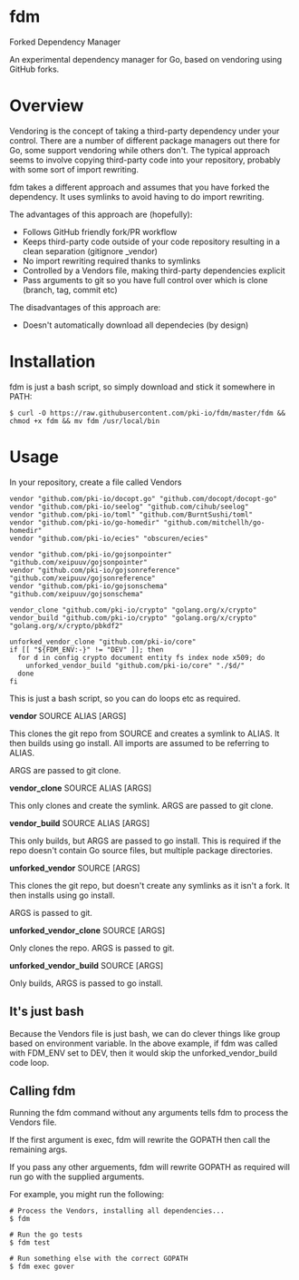 # fdm
Forked Dependency Manager

An experimental dependency manager for Go, based on vendoring using GitHub forks.

# Overview

Vendoring is the concept of taking a third-party dependency under your control. There are a number of different package managers out there for Go, some support vendoring while others don't. The typical approach seems to involve copying third-party code into your repository, probably with some sort of import rewriting.

fdm takes a different approach and assumes that you have forked the dependency. It uses symlinks to avoid having to do import rewriting.

The advantages of this approach are (hopefully):

* Follows GitHub friendly fork/PR workflow
* Keeps third-party code outside of your code repository resulting in a clean separation (gitignore \_vendor)
* No import rewriting required thanks to symlinks
* Controlled by a Vendors file, making third-party dependencies explicit
* Pass arguments to git so you have full control over which is clone (branch, tag, commit etc)

The disadvantages of this approach are:

* Doesn't automatically download all dependecies (by design)

# Installation

fdm is just a bash script, so simply download and stick it somewhere in PATH:

    $ curl -O https://raw.githubusercontent.com/pki-io/fdm/master/fdm && chmod +x fdm && mv fdm /usr/local/bin

# Usage

In your repository, create a file called Vendors

    vendor "github.com/pki-io/docopt.go" "github.com/docopt/docopt-go"
    vendor "github.com/pki-io/seelog" "github.com/cihub/seelog"
    vendor "github.com/pki-io/toml" "github.com/BurntSushi/toml"
    vendor "github.com/pki-io/go-homedir" "github.com/mitchellh/go-homedir"
    vendor "github.com/pki-io/ecies" "obscuren/ecies"

    vendor "github.com/pki-io/gojsonpointer" "github.com/xeipuuv/gojsonpointer"
    vendor "github.com/pki-io/gojsonreference" "github.com/xeipuuv/gojsonreference"
    vendor "github.com/pki-io/gojsonschema" "github.com/xeipuuv/gojsonschema"

    vendor_clone "github.com/pki-io/crypto" "golang.org/x/crypto"
    vendor_build "github.com/pki-io/crypto" "golang.org/x/crypto" "golang.org/x/crypto/pbkdf2"

    unforked_vendor_clone "github.com/pki-io/core"
    if [[ "${FDM_ENV:-}" != "DEV" ]]; then
      for d in config crypto document entity fs index node x509; do
        unforked_vendor_build "github.com/pki-io/core" "./$d/"
      done
    fi

This is just a bash script, so you can do loops etc as required.

__vendor__ SOURCE ALIAS [ARGS]

This clones the git repo from SOURCE and creates a symlink to ALIAS. It then builds using go install. All imports are assumed to be referring to ALIAS.

ARGS are passed to git clone.

__vendor\_clone__ SOURCE ALIAS [ARGS]

This only clones and create the symlink. ARGS are passed to git clone.

__vendor\_build__ SOURCE ALIAS [ARGS]

This only builds, but ARGS are passed to go install. This is required if the repo doesn't contain Go source files, but multiple package directories.

__unforked\_vendor__ SOURCE [ARGS]

This clones the git repo, but doesn't create any symlinks as it isn't a fork. It then installs using go install.

ARGS is passed to git.

__unforked\_vendor\_clone__ SOURCE [ARGS]

Only clones the repo. ARGS is passed to git.

__unforked\_vendor\_build__ SOURCE [ARGS]

Only builds, ARGS is passed to go install.

## It's just bash

Because the Vendors file is just bash, we can do clever things like group based on environment variable. In the above example, if fdm was called with FDM\_ENV set to DEV, then it would skip the unforked\_vendor\_build code loop.

## Calling fdm

Running the fdm command without any arguments tells fdm to process the Vendors file.

If the first argument is exec, fdm will rewrite the GOPATH then call the remaining args.

If you pass any other arguements, fdm will rewrite GOPATH as required will run go with the supplied arguments.

For example, you might run the following:

    # Process the Vendors, installing all dependencies...
    $ fdm

    # Run the go tests
    $ fdm test
    
    # Run something else with the correct GOPATH
    $ fdm exec gover
